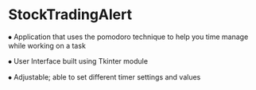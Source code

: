 # StockTradingAlert


⦁	Application that uses the pomodoro technique to help you time manage while working on a task

⦁	User Interface built using Tkinter module

⦁	Adjustable; able to set different timer settings and values








